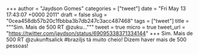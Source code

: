 
+++
author = "Jaydson Gomes"
categories = ["tweet"]
date = "Fri May 13 17:43:07 +0000 2011"
draft = false
slug = "0cea458db57b20c1fbbba3b7db247c3acc487468"
tags = ["tweet"]
title = """Sim. Mais de 500 RT @zuku..."""
tweet = true
micro = true
tweet_url = "https://twitter.com/jaydson/status/69095338371334144"
+++
Sim. Mais de 500 RT @zukunftsalick #braziljs tá muito cheio! Dizem haver mais de 500 pessoas!
